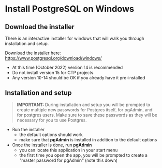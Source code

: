# Install PostgreSQL on Windows

## Download the installer

There is an interactive installer for windows that will walk you through installation and setup.

Download the installer here: https://www.postgresql.org/download/windows/

- At this time (October 2022) version 14 is recommended
- Do not install version 15 for CTP projects
- Any version 10-14 should be OK if you already have it pre-installed

## Installation and setup

> **IMPORTANT:** During installation and setup you will be prompted to create multiple new passwords for Postgres itself, for pgAdmin, and for postgres users. Make sure to save these passwords as they will be necessary for you to use Postgres.

- Run the installer
    + the default options should work
    + make sure that **pgAdmin** is installed in addition to the default options
- Once the installer is done, run **pgAdmin**
    + you can locate this application in your start menu
    + the first time you open the app, you will be prompted to create a "master password for pgAdmin" (note this down)
